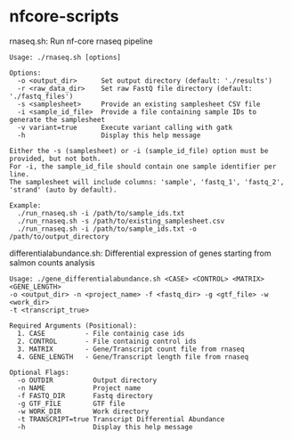 # nfcore-scripts

rnaseq.sh: Run nf-core rnaseq pipeline

    Usage: ./rnaseq.sh [options]

    Options:
      -o <output_dir>      Set output directory (default: './results')
      -r <raw_data_dir>    Set raw FastQ file directory (default: './fastq_files')
      -s <samplesheet>     Provide an existing samplesheet CSV file
      -i <sample_id_file>  Provide a file containing sample IDs to generate the samplesheet
      -v variant=true      Execute variant calling with gatk
      -h                   Display this help message

    Either the -s (samplesheet) or -i (sample_id_file) option must be provided, but not both.
    For -i, the sample_id_file should contain one sample identifier per line.
    The samplesheet will include columns: 'sample', 'fastq_1', 'fastq_2', 'strand' (auto by default).

    Example:
      ./run_rnaseq.sh -i /path/to/sample_ids.txt
      ./run_rnaseq.sh -s /path/to/existing_samplesheet.csv
      ./run_rnaseq.sh -i /path/to/sample_ids.txt -o /path/to/output_directory


differentialabundance.sh: Differential expression of genes starting from salmon counts analysis

    Usage: ./gene_differentialabundance.sh <CASE> <CONTROL> <MATRIX> <GENE_LENGTH> 
    -o <output_dir> -n <project_name> -f <fastq_dir> -g <gtf_file> -w <work_dir>
    -t <transcript_true>

    Required Arguments (Positional):
      1. CASE          - File containig case ids
      2. CONTROL       - File containig control ids
      3. MATRIX        - Gene/Transcript count file from rnaseq
      4. GENE_LENGTH   - Gene/Transcript length file from rnaseq

    Optional Flags:
      -o OUTDIR          Output directory
      -n NAME            Project name
      -f FASTQ_DIR       Fastq directory
      -g GTF_FILE        GTF file
      -w WORK_DIR        Work directory
      -t TRANSCRIPT=true Transcript Differential Abundance
      -h                 Display this help message

